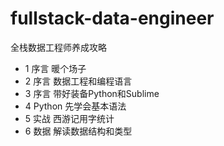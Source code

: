 # fullstack-data-engineer
全栈数据工程师养成攻略

- 1 序言 暖个场子
- 2 序言 数据工程和编程语言
- 3 序言 带好装备Python和Sublime
- 4 Python 先学会基本语法
- 5 实战 西游记用字统计
- 6 数据 解读数据结构和类型